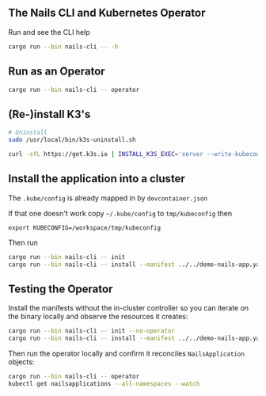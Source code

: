 ## The Nails CLI and Kubernetes Operator

Run and see the CLI help

```sh
cargo run --bin nails-cli -- -h
```

## Run as an Operator

```sh
cargo run --bin nails-cli -- operator
```

## (Re-)install K3's

```sh
# Uninstall
sudo /usr/local/bin/k3s-uninstall.sh
```

```sh
curl -sfL https://get.k3s.io | INSTALL_K3S_EXEC='server --write-kubeconfig-mode="644"' sh -
```

## Install the application into a cluster

The `.kube/config` is already mapped in by `devcontainer.json`

If that one doesn't work copy `~/.kube/config` to `tmp/kubeconfig` then

```
export KUBECONFIG=/workspace/tmp/kubeconfig 
```

Then run

```sh
cargo run --bin nails-cli -- init
cargo run --bin nails-cli -- install --manifest ../../demo-nails-app.yaml
```

## Testing the Operator

Install the manifests without the in-cluster controller so you can iterate on the binary locally and observe the resources it creates:

```sh
cargo run --bin nails-cli -- init --no-operator
cargo run --bin nails-cli -- install --manifest ../../demo-nails-app.yaml --development
```

Then run the operator locally and confirm it reconciles `NailsApplication` objects:

```sh
cargo run --bin nails-cli -- operator
kubectl get nailsapplications --all-namespaces --watch
```
